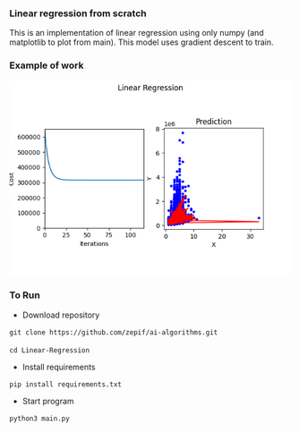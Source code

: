 ### Linear regression from scratch

This is an implementation of linear regression using only numpy (and matplotlib to plot from main).
This model uses gradient descent to train.

### Example of work

![plot](./img/Figure_1.png)

### To Run

* Download repository

```ssh
git clone https://github.com/zepif/ai-algorithms.git

cd Linear-Regression
```

* Install requirements

```ssh
pip install requirements.txt
```

* Start program

```ssh
python3 main.py
```

